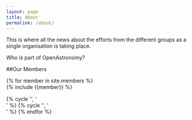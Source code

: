 ```yaml
---
layout: page
title: About
permalink: /about/
---
```


This is where all the news about the efforts from the different groups as a single organisation is taking place.

Who is part of OpenAstronomy?

##Our Members

<div class="row-fluid">
{% for member in site.members %}
  <div class="span6" style="padding-bottom:15px">{% include {{member}} %}</div>
  {% cycle '', '</div>' %}
  {% cycle '', '<div class="row-fluid">' %}
  {% endfor %}
</div>
  
